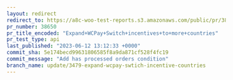 ```yaml
---
layout: redirect
redirect_to: https://a8c-woo-test-reports.s3.amazonaws.com/public/pr/38650/api/index.html
pr_number: 38650
pr_title_encoded: "Expand+WCPay+Switch+incentives+to+more+countries"
pr_test_type: api
last_published: "2023-06-12 13:12:33 +0000"
commit_sha: 5e174becd99631806585f8a9da871cf528f4fc19
commit_message: "Add has processed orders condition"
branch_name: update/3479-expand-wcpay-swtich-incentive-countries
---
```

